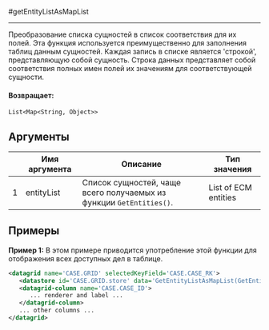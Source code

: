 #getEntityListAsMapList

---

Преобразование списка сущностей в список соответствия для их полей.
Эта функция используется преимущественно для заполнения таблиц данным сущностей.
Каждая запись в списке является 'строкой', представляющую собой сущность.
Строка данных представляет собой соответствия полных имен полей их значениям для соответствующей сущности.

#### Возвращает:

`List<Map<String, Object>>`

## Аргументы

|  | Имя аргумента | Описание | Тип значения |
| --- | --- | --- | --- |
| 1 | entityList | Список сущностей, чаще всего получаемых из функции `GetEntities()`. | List of ECM entities |

## Примеры

**Пример 1:** В этом примере приводится употребление этой функции для отображения всех доступных дел в таблице.
```xml
<datagrid name='CASE.GRID' selectedKeyField='CASE.CASE_RK'>
   <datastore id='CASE.GRID.store' data='GetEntityListAsMapList(GetEntities("case"))' />
   <datagrid-column name='CASE.CASE_ID'>
      ... renderer and label ...
   </datagrid-column>
   ... other columns ...
</datagrid>
```

